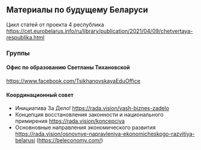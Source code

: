 ## Материалы по будущему Беларуси

Цикл статей от проекта 4 республика
https://cet.eurobelarus.info/ru/library/publication/2021/04/09/chetvertaya-respublika.html

### Группы

#### Офис по образованию Светланы Тихановской
https://www.facebook.com/TsikhanovskayaEduOffice

#### Координационный совет
- Инициатива За Дело! https://rada.vision/vash-biznes-zadelo
- Концепция восстановления законности и национального примирения https://rada.vision/koncepciya
- Основновные направления экономического развития https://rada.vision/osnovnye-napravleniya-ekonomicheskogo-razvitiya-belarusi (https://beleconomy.com/)

